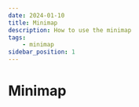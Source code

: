 ```yaml
---
date: 2024-01-10
title: Minimap
description: How to use the minimap
tags:
    - minimap
sidebar_position: 1
---
```


# Minimap